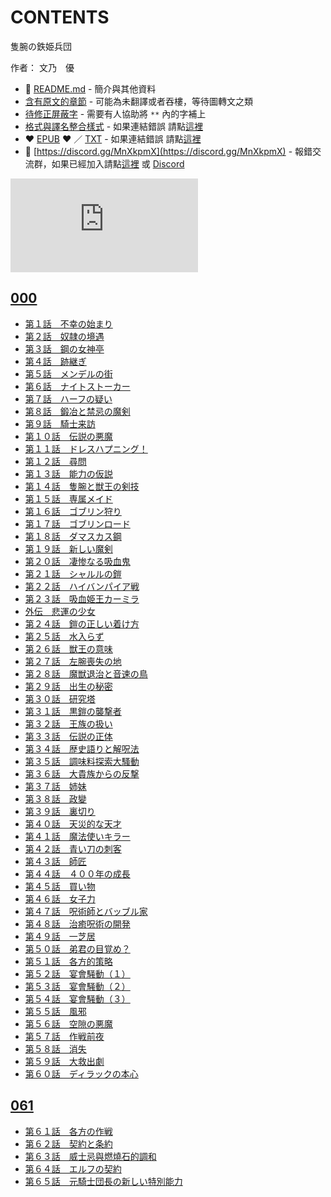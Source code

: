 # CONTENTS

隻腕の鉄姫兵団  

作者： 文乃　優  



- :closed_book: [README.md](README.md) - 簡介與其他資料
- [含有原文的章節](ja.md) - 可能為未翻譯或者吞樓，等待圖轉文之類
- [待修正屏蔽字](%E5%BE%85%E4%BF%AE%E6%AD%A3%E5%B1%8F%E8%94%BD%E5%AD%97.md) - 需要有人協助將 `**` 內的字補上
- [格式與譯名整合樣式](https://github.com/bluelovers/node-novel/blob/master/lib/locales/%E9%9A%BB%E8%85%95%E3%81%AE%E9%89%84%E5%A7%AB%E5%85%B5%E5%9B%A3.ts) - 如果連結錯誤 請點[這裡](https://github.com/bluelovers/node-novel/blob/master/lib/locales/)
-  :heart: [EPUB](https://gitlab.com/demonovel/epub-txt/blob/master/syosetu_out/%E9%9A%BB%E8%85%95%E3%81%AE%E9%89%84%E5%A7%AB%E5%85%B5%E5%9B%A3.epub) :heart:  ／ [TXT](https://gitlab.com/demonovel/epub-txt/blob/master/syosetu_out/out/%E9%9A%BB%E8%85%95%E3%81%AE%E9%89%84%E5%A7%AB%E5%85%B5%E5%9B%A3.out.txt) - 如果連結錯誤 請點[這裡](https://gitlab.com/demonovel/epub-txt/blob/master/syosetu_out/syosetu_out)
- :mega: [https://discord.gg/MnXkpmX](https://discord.gg/MnXkpmX) - 報錯交流群，如果已經加入請點[這裡](https://discordapp.com/channels/467794087769014273/467794088285175809) 或 [Discord](https://discordapp.com/channels/@me)


![導航目錄](https://chart.apis.google.com/chart?cht=qr&chs=150x150&chl=https://gitlab.com/novel-group/txt-source/blob/master/syosetu_out/隻腕の鉄姫兵団/導航目錄.md "導航目錄")




## [000](00000_000)

- [第１話　不幸の始まり](00000_000/00010_%E7%AC%AC%EF%BC%91%E8%A9%B1%E3%80%80%E4%B8%8D%E5%B9%B8%E3%81%AE%E5%A7%8B%E3%81%BE%E3%82%8A.txt)
- [第２話　奴隷の境遇](00000_000/00020_%E7%AC%AC%EF%BC%92%E8%A9%B1%E3%80%80%E5%A5%B4%E9%9A%B7%E3%81%AE%E5%A2%83%E9%81%87.txt)
- [第３話　鋼の女神亭](00000_000/00030_%E7%AC%AC%EF%BC%93%E8%A9%B1%E3%80%80%E9%8B%BC%E3%81%AE%E5%A5%B3%E7%A5%9E%E4%BA%AD.txt)
- [第４話　跡継ぎ](00000_000/00040_%E7%AC%AC%EF%BC%94%E8%A9%B1%E3%80%80%E8%B7%A1%E7%B6%99%E3%81%8E.txt)
- [第５話　メンデルの街](00000_000/00050_%E7%AC%AC%EF%BC%95%E8%A9%B1%E3%80%80%E3%83%A1%E3%83%B3%E3%83%87%E3%83%AB%E3%81%AE%E8%A1%97.txt)
- [第６話　ナイトストーカー](00000_000/00060_%E7%AC%AC%EF%BC%96%E8%A9%B1%E3%80%80%E3%83%8A%E3%82%A4%E3%83%88%E3%82%B9%E3%83%88%E3%83%BC%E3%82%AB%E3%83%BC.txt)
- [第７話　ハーフの疑い](00000_000/00070_%E7%AC%AC%EF%BC%97%E8%A9%B1%E3%80%80%E3%83%8F%E3%83%BC%E3%83%95%E3%81%AE%E7%96%91%E3%81%84.txt)
- [第８話　鍛冶と禁忌の魔剣](00000_000/00080_%E7%AC%AC%EF%BC%98%E8%A9%B1%E3%80%80%E9%8D%9B%E5%86%B6%E3%81%A8%E7%A6%81%E5%BF%8C%E3%81%AE%E9%AD%94%E5%89%A3.txt)
- [第９話　騎士来訪](00000_000/00090_%E7%AC%AC%EF%BC%99%E8%A9%B1%E3%80%80%E9%A8%8E%E5%A3%AB%E6%9D%A5%E8%A8%AA.txt)
- [第１０話　伝説の悪魔](00000_000/00100_%E7%AC%AC%EF%BC%91%EF%BC%90%E8%A9%B1%E3%80%80%E4%BC%9D%E8%AA%AC%E3%81%AE%E6%82%AA%E9%AD%94.txt)
- [第１１話　ドレスハプニング！](00000_000/00110_%E7%AC%AC%EF%BC%91%EF%BC%91%E8%A9%B1%E3%80%80%E3%83%89%E3%83%AC%E3%82%B9%E3%83%8F%E3%83%97%E3%83%8B%E3%83%B3%E3%82%B0%EF%BC%81.txt)
- [第１２話　尋問](00000_000/00120_%E7%AC%AC%EF%BC%91%EF%BC%92%E8%A9%B1%E3%80%80%E5%B0%8B%E5%95%8F.txt)
- [第１３話　能力の仮説](00000_000/00130_%E7%AC%AC%EF%BC%91%EF%BC%93%E8%A9%B1%E3%80%80%E8%83%BD%E5%8A%9B%E3%81%AE%E4%BB%AE%E8%AA%AC.txt)
- [第１４話　隻腕と獣王の剣技](00000_000/00140_%E7%AC%AC%EF%BC%91%EF%BC%94%E8%A9%B1%E3%80%80%E9%9A%BB%E8%85%95%E3%81%A8%E7%8D%A3%E7%8E%8B%E3%81%AE%E5%89%A3%E6%8A%80.txt)
- [第１５話　専属メイド](00000_000/00150_%E7%AC%AC%EF%BC%91%EF%BC%95%E8%A9%B1%E3%80%80%E5%B0%82%E5%B1%9E%E3%83%A1%E3%82%A4%E3%83%89.txt)
- [第１６話　ゴブリン狩り](00000_000/00160_%E7%AC%AC%EF%BC%91%EF%BC%96%E8%A9%B1%E3%80%80%E3%82%B4%E3%83%96%E3%83%AA%E3%83%B3%E7%8B%A9%E3%82%8A.txt)
- [第１７話　ゴブリンロード](00000_000/00170_%E7%AC%AC%EF%BC%91%EF%BC%97%E8%A9%B1%E3%80%80%E3%82%B4%E3%83%96%E3%83%AA%E3%83%B3%E3%83%AD%E3%83%BC%E3%83%89.txt)
- [第１８話　ダマスカス鋼](00000_000/00180_%E7%AC%AC%EF%BC%91%EF%BC%98%E8%A9%B1%E3%80%80%E3%83%80%E3%83%9E%E3%82%B9%E3%82%AB%E3%82%B9%E9%8B%BC.txt)
- [第１９話　新しい魔剣](00000_000/00190_%E7%AC%AC%EF%BC%91%EF%BC%99%E8%A9%B1%E3%80%80%E6%96%B0%E3%81%97%E3%81%84%E9%AD%94%E5%89%A3.txt)
- [第２０話　凄惨なる吸血鬼](00000_000/00200_%E7%AC%AC%EF%BC%92%EF%BC%90%E8%A9%B1%E3%80%80%E5%87%84%E6%83%A8%E3%81%AA%E3%82%8B%E5%90%B8%E8%A1%80%E9%AC%BC.txt)
- [第２１話　シャルルの鎧](00000_000/00210_%E7%AC%AC%EF%BC%92%EF%BC%91%E8%A9%B1%E3%80%80%E3%82%B7%E3%83%A3%E3%83%AB%E3%83%AB%E3%81%AE%E9%8E%A7.txt)
- [第２２話　ハイバンパイア戦](00000_000/00220_%E7%AC%AC%EF%BC%92%EF%BC%92%E8%A9%B1%E3%80%80%E3%83%8F%E3%82%A4%E3%83%90%E3%83%B3%E3%83%91%E3%82%A4%E3%82%A2%E6%88%A6.txt)
- [第２３話　吸血姫王カーミラ](00000_000/00230_%E7%AC%AC%EF%BC%92%EF%BC%93%E8%A9%B1%E3%80%80%E5%90%B8%E8%A1%80%E5%A7%AB%E7%8E%8B%E3%82%AB%E3%83%BC%E3%83%9F%E3%83%A9.txt)
- [外伝　悲運の少女](00000_000/00240_%E5%A4%96%E4%BC%9D%E3%80%80%E6%82%B2%E9%81%8B%E3%81%AE%E5%B0%91%E5%A5%B3.txt)
- [第２４話　鎧の正しい着け方](00000_000/00250_%E7%AC%AC%EF%BC%92%EF%BC%94%E8%A9%B1%E3%80%80%E9%8E%A7%E3%81%AE%E6%AD%A3%E3%81%97%E3%81%84%E7%9D%80%E3%81%91%E6%96%B9.txt)
- [第２５話　水入らず](00000_000/00260_%E7%AC%AC%EF%BC%92%EF%BC%95%E8%A9%B1%E3%80%80%E6%B0%B4%E5%85%A5%E3%82%89%E3%81%9A.txt)
- [第２６話　獣王の意味](00000_000/00270_%E7%AC%AC%EF%BC%92%EF%BC%96%E8%A9%B1%E3%80%80%E7%8D%A3%E7%8E%8B%E3%81%AE%E6%84%8F%E5%91%B3.txt)
- [第２７話　左腕喪失の地](00000_000/00280_%E7%AC%AC%EF%BC%92%EF%BC%97%E8%A9%B1%E3%80%80%E5%B7%A6%E8%85%95%E5%96%AA%E5%A4%B1%E3%81%AE%E5%9C%B0.txt)
- [第２８話　魔獣退治と音速の鳥](00000_000/00290_%E7%AC%AC%EF%BC%92%EF%BC%98%E8%A9%B1%E3%80%80%E9%AD%94%E7%8D%A3%E9%80%80%E6%B2%BB%E3%81%A8%E9%9F%B3%E9%80%9F%E3%81%AE%E9%B3%A5.txt)
- [第２９話　出生の秘密](00000_000/00300_%E7%AC%AC%EF%BC%92%EF%BC%99%E8%A9%B1%E3%80%80%E5%87%BA%E7%94%9F%E3%81%AE%E7%A7%98%E5%AF%86.txt)
- [第３０話　研究塔](00000_000/00310_%E7%AC%AC%EF%BC%93%EF%BC%90%E8%A9%B1%E3%80%80%E7%A0%94%E7%A9%B6%E5%A1%94.txt)
- [第３１話　黒鎧の襲撃者](00000_000/00320_%E7%AC%AC%EF%BC%93%EF%BC%91%E8%A9%B1%E3%80%80%E9%BB%92%E9%8E%A7%E3%81%AE%E8%A5%B2%E6%92%83%E8%80%85.txt)
- [第３２話　王族の扱い](00000_000/00330_%E7%AC%AC%EF%BC%93%EF%BC%92%E8%A9%B1%E3%80%80%E7%8E%8B%E6%97%8F%E3%81%AE%E6%89%B1%E3%81%84.txt)
- [第３３話　伝説の正体](00000_000/00340_%E7%AC%AC%EF%BC%93%EF%BC%93%E8%A9%B1%E3%80%80%E4%BC%9D%E8%AA%AC%E3%81%AE%E6%AD%A3%E4%BD%93.txt)
- [第３４話　歴史語りと解呪法](00000_000/00350_%E7%AC%AC%EF%BC%93%EF%BC%94%E8%A9%B1%E3%80%80%E6%AD%B4%E5%8F%B2%E8%AA%9E%E3%82%8A%E3%81%A8%E8%A7%A3%E5%91%AA%E6%B3%95.txt)
- [第３５話　調味料探索大騷動](00000_000/00360_%E7%AC%AC%EF%BC%93%EF%BC%95%E8%A9%B1%E3%80%80%E8%AA%BF%E5%91%B3%E6%96%99%E6%8E%A2%E7%B4%A2%E5%A4%A7%E9%A8%B7%E5%8B%95.txt)
- [第３６話　大貴族からの反撃](00000_000/00370_%E7%AC%AC%EF%BC%93%EF%BC%96%E8%A9%B1%E3%80%80%E5%A4%A7%E8%B2%B4%E6%97%8F%E3%81%8B%E3%82%89%E3%81%AE%E5%8F%8D%E6%92%83.txt)
- [第３７話　姉妹](00000_000/00380_%E7%AC%AC%EF%BC%93%EF%BC%97%E8%A9%B1%E3%80%80%E5%A7%89%E5%A6%B9.txt)
- [第３８話　政變](00000_000/00390_%E7%AC%AC%EF%BC%93%EF%BC%98%E8%A9%B1%E3%80%80%E6%94%BF%E8%AE%8A.txt)
- [第３９話　裏切り](00000_000/00400_%E7%AC%AC%EF%BC%93%EF%BC%99%E8%A9%B1%E3%80%80%E8%A3%8F%E5%88%87%E3%82%8A.txt)
- [第４０話　天災的な天才](00000_000/00410_%E7%AC%AC%EF%BC%94%EF%BC%90%E8%A9%B1%E3%80%80%E5%A4%A9%E7%81%BD%E7%9A%84%E3%81%AA%E5%A4%A9%E6%89%8D.txt)
- [第４１話　魔法使いキラー](00000_000/00420_%E7%AC%AC%EF%BC%94%EF%BC%91%E8%A9%B1%E3%80%80%E9%AD%94%E6%B3%95%E4%BD%BF%E3%81%84%E3%82%AD%E3%83%A9%E3%83%BC.txt)
- [第４２話　青い刀の刺客](00000_000/00430_%E7%AC%AC%EF%BC%94%EF%BC%92%E8%A9%B1%E3%80%80%E9%9D%92%E3%81%84%E5%88%80%E3%81%AE%E5%88%BA%E5%AE%A2.txt)
- [第４３話　師匠](00000_000/00440_%E7%AC%AC%EF%BC%94%EF%BC%93%E8%A9%B1%E3%80%80%E5%B8%AB%E5%8C%A0.txt)
- [第４４話　４００年の成長](00000_000/00450_%E7%AC%AC%EF%BC%94%EF%BC%94%E8%A9%B1%E3%80%80%EF%BC%94%EF%BC%90%EF%BC%90%E5%B9%B4%E3%81%AE%E6%88%90%E9%95%B7.txt)
- [第４５話　買い物](00000_000/00460_%E7%AC%AC%EF%BC%94%EF%BC%95%E8%A9%B1%E3%80%80%E8%B2%B7%E3%81%84%E7%89%A9.txt)
- [第４６話　女子力](00000_000/00470_%E7%AC%AC%EF%BC%94%EF%BC%96%E8%A9%B1%E3%80%80%E5%A5%B3%E5%AD%90%E5%8A%9B.txt)
- [第４７話　呪術師とバッブル家](00000_000/00480_%E7%AC%AC%EF%BC%94%EF%BC%97%E8%A9%B1%E3%80%80%E5%91%AA%E8%A1%93%E5%B8%AB%E3%81%A8%E3%83%90%E3%83%83%E3%83%96%E3%83%AB%E5%AE%B6.txt)
- [第４８話　治癒呪術の開発](00000_000/00490_%E7%AC%AC%EF%BC%94%EF%BC%98%E8%A9%B1%E3%80%80%E6%B2%BB%E7%99%92%E5%91%AA%E8%A1%93%E3%81%AE%E9%96%8B%E7%99%BA.txt)
- [第４９話　一芝居](00000_000/00500_%E7%AC%AC%EF%BC%94%EF%BC%99%E8%A9%B1%E3%80%80%E4%B8%80%E8%8A%9D%E5%B1%85.txt)
- [第５０話　弟君の目覚め？](00000_000/00510_%E7%AC%AC%EF%BC%95%EF%BC%90%E8%A9%B1%E3%80%80%E5%BC%9F%E5%90%9B%E3%81%AE%E7%9B%AE%E8%A6%9A%E3%82%81%EF%BC%9F.txt)
- [第５１話　各方的策略](00000_000/00520_%E7%AC%AC%EF%BC%95%EF%BC%91%E8%A9%B1%E3%80%80%E5%90%84%E6%96%B9%E7%9A%84%E7%AD%96%E7%95%A5.txt)
- [第５２話　宴會騒動（１）](00000_000/00530_%E7%AC%AC%EF%BC%95%EF%BC%92%E8%A9%B1%E3%80%80%E5%AE%B4%E6%9C%83%E9%A8%92%E5%8B%95%EF%BC%88%EF%BC%91%EF%BC%89.txt)
- [第５３話　宴會騒動（２）](00000_000/00540_%E7%AC%AC%EF%BC%95%EF%BC%93%E8%A9%B1%E3%80%80%E5%AE%B4%E6%9C%83%E9%A8%92%E5%8B%95%EF%BC%88%EF%BC%92%EF%BC%89.txt)
- [第５４話　宴會騒動（３）](00000_000/00550_%E7%AC%AC%EF%BC%95%EF%BC%94%E8%A9%B1%E3%80%80%E5%AE%B4%E6%9C%83%E9%A8%92%E5%8B%95%EF%BC%88%EF%BC%93%EF%BC%89.txt)
- [第５５話　風邪](00000_000/00560_%E7%AC%AC%EF%BC%95%EF%BC%95%E8%A9%B1%E3%80%80%E9%A2%A8%E9%82%AA.txt)
- [第５６話　空隙の悪魔](00000_000/00570_%E7%AC%AC%EF%BC%95%EF%BC%96%E8%A9%B1%E3%80%80%E7%A9%BA%E9%9A%99%E3%81%AE%E6%82%AA%E9%AD%94.txt)
- [第５７話　作戦前夜](00000_000/00580_%E7%AC%AC%EF%BC%95%EF%BC%97%E8%A9%B1%E3%80%80%E4%BD%9C%E6%88%A6%E5%89%8D%E5%A4%9C.txt)
- [第５８話　消失](00000_000/00590_%E7%AC%AC%EF%BC%95%EF%BC%98%E8%A9%B1%E3%80%80%E6%B6%88%E5%A4%B1.txt)
- [第５９話　大救出劇](00000_000/00600_%E7%AC%AC%EF%BC%95%EF%BC%99%E8%A9%B1%E3%80%80%E5%A4%A7%E6%95%91%E5%87%BA%E5%8A%87.txt)
- [第６０話　ディラックの本心](00000_000/00610_%E7%AC%AC%EF%BC%96%EF%BC%90%E8%A9%B1%E3%80%80%E3%83%87%E3%82%A3%E3%83%A9%E3%83%83%E3%82%AF%E3%81%AE%E6%9C%AC%E5%BF%83.txt)


## [061](00010_061)

- [第６１話　各方の作戦](00010_061/00620_%E7%AC%AC%EF%BC%96%EF%BC%91%E8%A9%B1%E3%80%80%E5%90%84%E6%96%B9%E3%81%AE%E4%BD%9C%E6%88%A6.txt)
- [第６２話　契約と条約](00010_061/00630_%E7%AC%AC%EF%BC%96%EF%BC%92%E8%A9%B1%E3%80%80%E5%A5%91%E7%B4%84%E3%81%A8%E6%9D%A1%E7%B4%84.txt)
- [第６３話　威士忌與燃燒石的調和](00010_061/00640_%E7%AC%AC%EF%BC%96%EF%BC%93%E8%A9%B1%E3%80%80%E5%A8%81%E5%A3%AB%E5%BF%8C%E8%88%87%E7%87%83%E7%87%92%E7%9F%B3%E7%9A%84%E8%AA%BF%E5%92%8C.txt)
- [第６４話　エルフの契約](00010_061/00650_%E7%AC%AC%EF%BC%96%EF%BC%94%E8%A9%B1%E3%80%80%E3%82%A8%E3%83%AB%E3%83%95%E3%81%AE%E5%A5%91%E7%B4%84.txt)
- [第６５話　元騎士団長の新しい特別能力](00010_061/00660_%E7%AC%AC%EF%BC%96%EF%BC%95%E8%A9%B1%E3%80%80%E5%85%83%E9%A8%8E%E5%A3%AB%E5%9B%A3%E9%95%B7%E3%81%AE%E6%96%B0%E3%81%97%E3%81%84%E7%89%B9%E5%88%A5%E8%83%BD%E5%8A%9B.txt)

